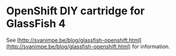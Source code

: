 # OpenShift DIY cartridge for GlassFish 4

See [http://svanimpe.be/blog/glassfish-openshift.html](http://svanimpe.be/blog/glassfish-openshift.html) for information.

